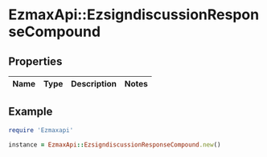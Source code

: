 # EzmaxApi::EzsigndiscussionResponseCompound

## Properties

| Name | Type | Description | Notes |
| ---- | ---- | ----------- | ----- |

## Example

```ruby
require 'Ezmaxapi'

instance = EzmaxApi::EzsigndiscussionResponseCompound.new()
```

